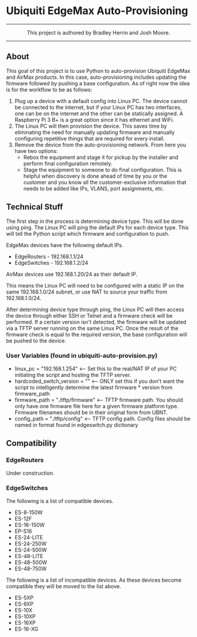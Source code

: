 # Ubiquiti EdgeMax Auto-Provisioning

---

<p align="center"> This project is authored by Bradley Herrin and Josh Moore. </p>

---

## About
This goal of this project is to use Python to auto-provision Ubiquiti EdgeMax and AirMax products. In this case, auto-provisioning includes updating the firmware followed by pushing a base configuration. As of right now the idea is for the workflow to be as follows:

1. Plug up a device with a default config into Linux PC. The device cannot be connected to the internet, but if your Linux PC has two interfaces, one can be on the internet and the other can be statically assigned. A Raspberry Pi 3 B+ is a great option since it has ethernet and WiFi.
2. The Linux PC will then provision the device. This saves time by eliminating the need for manually updating firmware and manually configuring repetitive things that are required for every install.
3. Remove the device from the auto-provisioning network. From here you have two options:
    * Rebox the equipment and stage it for pickup by the installer and perform final configuration remotely.
    * Stage the equipment to someone to do final configuration. This is helpful when discovery is done ahead of time by you or the customer and you know all the customer-exclusive information that needs to be added like IPs, VLANS, port assignments, etc.

## Technical Stuff

The first step in the process is determining device type. This will be done using ping. The Linux PC will ping the default IPs for each device type. This will tell the Python script which firmware and configuration to push.

EdgeMax devices have the following default IPs.
* EdgeRouters - 192.168.1.1/24
* EdgeSwitches - 192.168.1.2/24

AirMax devices use 192.168.1.20/24 as their default IP.

This means the Linux PC will need to be configured with a static IP on the same 192.168.1.0/24 subnet, or use NAT to source your traffic from 192.168.1.0/24.

After determining device type through ping, the Linux PC will then access the device through either SSH or Telnet and a firmware check will be performed. If a certain version isn't detected, the firmware will be updated via a TFTP server running on the same Linux PC. Once the result of the firmware check is equal to the required version, the base configuration will be pushed to the device.

### User Variables (found in ubiquiti-auto-provision.py)
* linux_pc = "192.168.1.254" <-- Set this to the real/NAT IP of your PC initiating the script and hosting the TFTP server.
* hardcoded_switch_version = "" <-- ONLY set this if you don't want the script to intelligently determine the latest firmware * version from firmware_path
* firmware_path = "./tftp/firmware" <-- TFTP firmware path. You should only have one firmware file here for a given firmware platform type. Firmware filenames should be in their original form from UBNT.
* config_path = "./tftp/config" <-- TFTP config path. Config files should be named in format found in edgeswitch.py dictionary

## Compatibility

### EdgeRouters

Under construction.

### EdgeSwitches

The following is a list of compatible devices.
* ES-8-150W
* ES-12F
* ES-16-150W
* EP-S16
* ES-24-LITE
* ES-24-250W
* ES-24-500W
* ES-48-LITE
* ES-48-500W
* ES-48-750W

The following is a list of incompatible devices. As these devices become compatible they will be moved to the list above.
* ES-5XP
* ES-8XP
* ES-10X
* ES-10XP
* ES-16XP
* ES-16-XG
